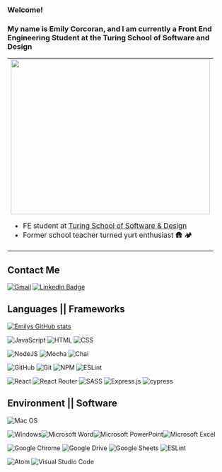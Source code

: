 
  ### Welcome! 

### My name is Emily Corcoran, and I am currently a Front End Engineering Student at the Turing School of Software and Design
<div align="center">
</table>
<table style="width:100%" border="0" rules="none" cellspacing="0" cellpadding="0">
  <tr>
    <td style="border:none">
      <img height="350" width="450" src="https://github-readme-stats.vercel.app/api?username=emily-cathleen&theme=vision-friendly-dark">
      <ul align="left">
        <li>FE student at <a href="https://turing.edu/" target="_blank">Turing School of Software & Design</a></li>
        <li>Former school teacher turned yurt enthusiast 🛖 🏕</li>
      </ul>
    </td>

  </tr>
</table>
</div>

## Contact Me
[![Gmail](https://img.shields.io/badge/Gmail-D14836?style=for-the-badge&logo=gmail&logoColor=white)](mailto:cathleencorcoran@gmail.com)
[![LinkedIn Badge](https://img.shields.io/badge/LinkedIn-0077B5?style=for-the-badge&logo=linkedin&logoColor=white)](https://www.linkedin.com/in/emily-corcoran-01b87521b/)


## Languages || Frameworks
[![Emilys GitHub stats](https://github-readme-stats.vercel.app/api?username=emily-cathleen)](https://github.com/emily-cathleen/github-readme-stats)


![JavaScript](https://img.shields.io/badge/JavaScript-F7DF1E?style=for-the-badge&logo=javascript&logoColor=black)
![HTML](https://img.shields.io/badge/HTML5-E34F26?style=for-the-badge&logo=html5&logoColor=white)
![CSS](https://img.shields.io/badge/CSS3-1572B6?style=for-the-badge&logo=css3&logoColor=white)

![NodeJS](https://img.shields.io/badge/node.js-6DA55F?style=for-the-badge&logo=node.js&logoColor=white)
![Mocha](https://img.shields.io/badge/Mocha-8D6748?style=for-the-badge&logo=Mocha&logoColor=white)
![Chai](https://img.shields.io/badge/chai-A30701?style=for-the-badge&logo=chai&logoColor=white)

![GitHub](https://img.shields.io/badge/github-%23121011.svg?style=for-the-badge&logo=github&logoColor=white)
![Git](https://img.shields.io/badge/git-%23F05033.svg?style=for-the-badge&logo=git&logoColor=white)
![NPM](https://img.shields.io/badge/NPM-%23000000.svg?style=for-the-badge&logo=npm&logoColor=white)
![ESLint](https://img.shields.io/badge/ESLint-4B3263?style=for-the-badge&logo=eslint&logoColor=white)



![React](https://img.shields.io/badge/react-%2320232a.svg?style=for-the-badge&logo=react&logoColor=%2361DAFB)
![React Router](https://img.shields.io/badge/React_Router-CA4245?style=for-the-badge&logo=react-router&logoColor=white)
![SASS](https://img.shields.io/badge/SASS-hotpink.svg?style=for-the-badge&logo=SASS&logoColor=white)
![Express.js](https://img.shields.io/badge/express.js-%23404d59.svg?style=for-the-badge&logo=express&logoColor=%2361DAFB)
![cypress](https://img.shields.io/badge/-cypress-%23E5E5E5?style=for-the-badge&logo=cypress&logoColor=058a5e)

## Environment || Software
![Mac OS](https://img.shields.io/badge/mac%20os-000000?style=for-the-badge&logo=macos&logoColor=F0F0F0)

![Windows](https://img.shields.io/badge/Windows-0078D6?style=for-the-badge&logo=windows&logoColor=white)![Microsoft Word](https://img.shields.io/badge/Microsoft_Word-2B579A?style=for-the-badge&logo=microsoft-word&logoColor=white)![Microsoft PowerPoint](https://img.shields.io/badge/Microsoft_PowerPoint-B7472A?style=for-the-badge&logo=microsoft-powerpoint&logoColor=white)![Microsoft Excel](https://img.shields.io/badge/Microsoft_Excel-217346?style=for-the-badge&logo=microsoft-excel&logoColor=white)

![Google Chrome](https://img.shields.io/badge/Google%20Chrome-4285F4?style=for-the-badge&logo=GoogleChrome&logoColor=white)
![Google Drive](https://img.shields.io/badge/Google%20Drive-4285F4?style=for-the-badge&logo=googledrive&logoColor=white)
![Google Sheets](https://img.shields.io/badge/Google%20Sheets-34A853?style=for-the-badge&logo=google-sheets&logoColor=white)
![ESLint](https://img.shields.io/badge/ESLint-4B3263?style=for-the-badge&logo=eslint&logoColor=white)

![Atom](https://img.shields.io/badge/Atom-%2366595C.svg?style=for-the-badge&logo=atom&logoColor=white)
![Visual Studio Code](https://img.shields.io/badge/Visual%20Studio%20Code-0078d7.svg?style=for-the-badge&logo=visual-studio-code&logoColor=white)

</div>
